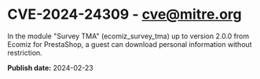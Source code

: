 # CVE-2024-24309 - cve@mitre.org

In the module "Survey TMA" (ecomiz_survey_tma) up to version 2.0.0 from Ecomiz for PrestaShop, a guest can download personal information without restriction.

**Publish date:** 2024-02-23
